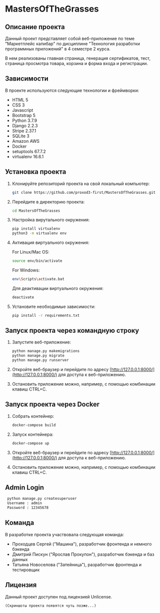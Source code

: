 # MastersOfTheGrasses

## Описание проекта

Данный проект представляет собой веб-приложение по теме "Маркетплейс капибар" по дисциплине "Технология разработки программных приложений" в 4 семестре 2 курса. 

В нем реализованы главная страница, генерация сертификатов, тест, страница просмотра товара, корзина и форма входа и регистрации.

## Зависимости

В проекте используются следующие технологии и фреймворки:

- HTML 5
- CSS 3
- Javascript
- Bootstrap 5
- Python 3.7.9
- Django 2.2.3
- Stripe 2.37.1
- SQLite 3
- Amazon AWS
- Docker
- setuptools 67.7.2
- virtualenv 16.6.1

## Установка проекта

1. Клонируйте репозиторий проекта на свой локальный компьютер:

   ```bash
   git clone https://github.com/proxod3-first/MastersOfTheGrasses.git
   ```

2. Перейдите в директорию проекта:

   ```bash
   cd MastersOfTheGrasses
   ```
3. Настройка вирутального окружения:

   ```bash
   pip install virtualenv
   python3 -m virtualenv env
   ```
4. Активация виртуального окружения:

   For Linux/Mac OS:
   ```bash 
   source env/bin/activate
   ```
   
   For Windows:
   ```bash
   env\Scripts\activate.bat
   ```
   
   Для деактивации виртуального окружения:
   ```bash
   deactivate
   ```
   
5. Установите необходимые зависимости:

   ```bash
   pip install -r requirements.txt
   ```

## Запуск проекта через командную строку

1. Запустите веб-приложение:

   ```bash
   python manage.py makemigrations
   python manage.py migrate
   python manage.py runserver
   ```

2. Откройте веб-браузер и перейдите по адресу [http://127.0.0.1:8000/](http://127.0.0.1:8000/) для доступа к веб-приложению.
3. Остановить приложение можно, например, с помощью комбинации клавиш CTRL+C.

## Запуск проекта через Docker

1. Собрать контейнер:

   ```bash
   docker-compose build
   ```
   
2. Запуск контейнера:
   ```bash
   docker-compose up
   ```
   
3. Откройте веб-браузер и перейдите по адресу [http://127.0.0.1:8000/](http://127.0.0.1:8000/) для доступа к веб-приложению.
4. Остановить приложение можно, например, с помощью комбинации клавиш CTRL+C.

## Admin Login

   ```bash
    python manage.py createsuperuser
    Username : admin
    Password : 12345678
   ```
   
## Команда

В разработке проекта участвовала следующая команда:

- Проходцев Сергей ("Машина"), разработчик фронтенда и немного бэкенда
- Дмитрий Пискун ("Ярослав Прокупон"), разработчик бэкенда и баз данных
- Татьяна Новоселова ("Затейница"), разработчик фронтенда и тестировщик

## Лицензия

Данный проект доступен под лицензией Unlicense.


`(Скриншоты проекта появятся чуть позже...)`
